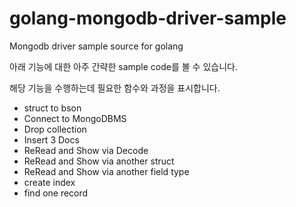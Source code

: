# golang-mongodb-driver-sample
Mongodb driver sample source for golang

아래 기능에 대한 아주 간략한 sample code를 볼 수 있습니다. 

해당 기능을 수행하는데 필요한 함수와 과정을 표시합니다.

* struct to bson
* Connect to MongoDBMS
* Drop collection
* Insert 3 Docs
* ReRead and Show via Decode
* ReRead and Show via another struct
* ReRead and Show via another field type
* create index
* find one record

